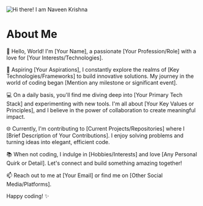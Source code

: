 ![Hi there! I am Naveen Krishna](https://github.com/devnaveenKrish/devnaveenKrish/blob/main/GITHUBCOVER.gif)

<p align="center">
  <h1>About Me</h1>
</p>
👋 Hello, World! I'm [Your Name], a passionate [Your Profession/Role] with a love for [Your Interests/Technologies].

🚀 Aspiring [Your Aspirations], I constantly explore the realms of [Key Technologies/Frameworks] to build innovative solutions. My journey in the world of coding began [Mention any milestone or significant event].

💻 On a daily basis, you'll find me diving deep into [Your Primary Tech Stack] and experimenting with new tools. I'm all about [Your Key Values or Principles], and I believe in the power of collaboration to create meaningful impact.

🌐 Currently, I'm contributing to [Current Projects/Repositories] where I [Brief Description of Your Contributions]. I enjoy solving problems and turning ideas into elegant, efficient code.

📚 When not coding, I indulge in [Hobbies/Interests] and love [Any Personal Quirk or Detail]. Let's connect and build something amazing together!

📫 Reach out to me at [Your Email] or find me on [Other Social Media/Platforms].

Happy coding! ✨
